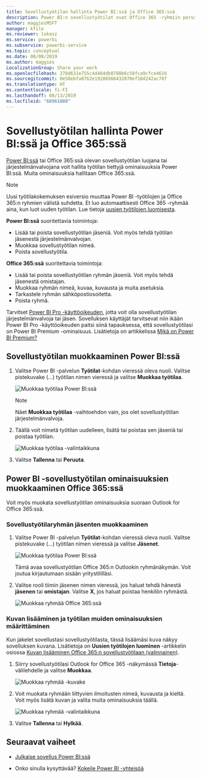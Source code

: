 ```yaml
---
title: Sovellustyötilan hallinta Power BI:ssä ja Office 365:ssä
description: Power BI:n sovellustyötilat ovat Office 365 -ryhmiin perustuva yhteistyötoiminto. Voit hallita sovellustyötiloja Power BI:ssä sekä Office 365:ssä.
author: maggiesMSFT
manager: kfile
ms.reviewer: lukasz
ms.service: powerbi
ms.subservice: powerbi-service
ms.topic: conceptual
ms.date: 08/08/2019
ms.author: maggies
LocalizationGroup: Share your work
ms.openlocfilehash: 278d631e755c4d484db0788b6c58fca9cfce4616
ms.sourcegitcommit: 0e50ebfa8762e19286566432870ef16d242ac78f
ms.translationtype: HT
ms.contentlocale: fi-FI
ms.lasthandoff: 08/13/2019
ms.locfileid: "68961888"
---
```

# <a name="manage-your-app-workspace-in-power-bi-and-office-365"></a>Sovellustyötilan hallinta Power BI:ssä ja Office 365:ssä

[Power BI:ssä](service-create-distribute-apps.md) tai Office 365:ssä olevan sovellustyötilan luojana tai järjestelmänvalvojana voit hallita työtilan tiettyjä ominaisuuksia Power BI:ssä. Muita ominaisuuksia hallitaan Office 365:ssä.

> [!NOTE]
> Uusi työtilakokemuksen esiversio muuttaa Power BI -työtilojen ja Office 365:n ryhmien välistä suhdetta. Et luo automaattisesti Office 365 -ryhmää aina, kun luot uuden työtilan. Lue tietoja [uusien työtilojen luomisesta](service-create-the-new-workspaces.md).

**Power BI:ssä** suoritettavia toimintoja:

* Lisää tai poista sovellustyötilan jäseniä. Voit myös tehdä työtilan jäsenestä järjestelmänvalvojan.
* Muokkaa sovellustyötilan nimeä.
* Poista sovellustyötila.

**Office 365:ssä** suoritettavia toimintoja:

* Lisää tai poista sovellustyötilan ryhmän jäseniä. Voit myös tehdä jäsenestä omistajan.
* Muokkaa ryhmän nimeä, kuvaa, kuvausta ja muita asetuksia.
* Tarkastele ryhmän sähköpostiosoitetta.
* Poista ryhmä.

Tarvitset [Power BI Pro -käyttöoikeuden](service-features-license-type.md), jotta voit olla sovellustyötilan järjestelmänvalvoja tai jäsen. Sovelluksen käyttäjät tarvitsevat niin ikään Power BI Pro -käyttöoikeuden paitsi siinä tapauksessa, että sovellustyötilasi on Power BI Premium -ominaisuus. Lisätietoja on artikkelissa [Mikä on Power BI Premium?](service-premium-what-is.md)

## <a name="edit-your-app-workspace-in-power-bi"></a>Sovellustyötilan muokkaaminen Power BI:ssä

1. Valitse Power BI -palvelun **Työtilat**-kohdan vieressä oleva nuoli. Valitse pistekuvake (...) työtilan nimen vieressä ja valitse **Muokkaa työtilaa**.

   ![Muokkaa työtilaa Power BI:ssä](media/service-manage-app-workspace-in-power-bi-and-office-365/power-bi-app-ellipsis.png)

   > [!NOTE]
   > Näet **Muokkaa työtilaa** -vaihtoehdon vain, jos olet sovellustyötilan järjestelmänvalvoja.

1. Täällä voit nimetä työtilan uudelleen, lisätä tai poistaa sen jäseniä tai poistaa työtilan.

   ![Muokkaa työtilaa -valintaikkuna](media/service-manage-app-workspace-in-power-bi-and-office-365/power-bi-app-edit-workspace.png)

1. Valitse **Tallenna** tai **Peruuta**.

## <a name="edit-power-bi-app-workspace-properties-in-office-365"></a>Power BI -sovellustyötilan ominaisuuksien muokkaaminen Office 365:ssä

Voit myös muokata sovellustyötilan ominaisuuksia suoraan Outlook for Office 365:ssä.

### <a name="edit-the-members-of-the-app-workspace-group"></a>Sovellustyötilaryhmän jäsenten muokkaaminen

1. Valitse Power BI -palvelun **Työtilat**-kohdan vieressä oleva nuoli. Valitse pistekuvake (...) työtilan nimen vieressä ja valitse **Jäsenet**.

   ![Muokkaa työtilaa Power BI:ssä](media/service-manage-app-workspace-in-power-bi-and-office-365/power-bi-app-ellipsis-members.png)

   Tämä avaa sovellustyötilan Office 365:n Outlookin ryhmänäkymän. Voit joutua kirjautumaan sisään yritystililläsi.

1. Valitse rooli tiimin jäsenen nimen vieressä, jos haluat tehdä hänestä **jäsenen** tai **omistajan**. Valitse **X**, jos haluat poistaa henkilön ryhmästä.

   ![Muokkaa ryhmää Office 365:ssä](media/service-manage-app-workspace-in-power-bi-and-office-365/pbi_managegroupo365.png)

### <a name="add-an-image-and-set-other-workspace-properties"></a>Kuvan lisääminen ja työtilan muiden ominaisuuksien määrittäminen

Kun jakelet sovellustasi sovellustyötilasta, tässä lisäämäsi kuva näkyy sovelluksen kuvana. Lisätietoja on **Uusien työtilojen luominen** -artikkelin osiossa [Kuvan lisääminen Office 365:n sovellustyötilaan (valinnainen)](service-create-workspaces.md#add-an-image-to-your-office-365-app-workspace-optional).

1. Siirry sovellustyötilasi Outlook for Office 365 -näkymässä **Tietoja**-välilehdelle ja valitse **Muokkaa**.

    ![Muokkaa ryhmää -kuvake](media/service-manage-app-workspace-in-power-bi-and-office-365/pbi_editgroupo365.png)
1. Voit muokata ryhmään liittyvien ilmoitusten nimeä, kuvausta ja kieltä. Voit myös lisätä kuvan ja valita muita ominaisuuksia täällä.

   ![Muokkaa ryhmää -valintaikkuna](media/service-manage-app-workspace-in-power-bi-and-office-365/pbi_editgrpo365dialog.png)

1. Valitse **Tallenna** tai **Hylkää**.

## <a name="next-steps"></a>Seuraavat vaiheet

* [Julkaise sovellus Power BI:ssä](service-create-distribute-apps.md)

* Onko sinulla kysyttävää? [Kokeile Power BI -yhteisöä](http://community.powerbi.com/)
